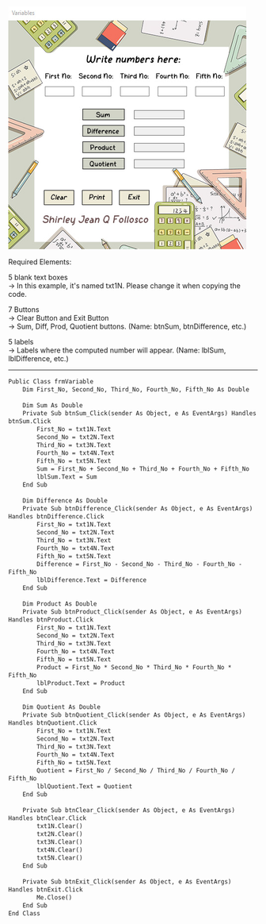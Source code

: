 <img src="Mod%20Files/Output.jpg">

Required Elements: </br>

5 blank text boxes </br>
  → In this example, it's named txt1N. Please change it when copying the code. </br>

7 Buttons </br>
  → Clear Button and Exit Button </br>
  → Sum, Diff, Prod, Quotient buttons. (Name: btnSum, btnDifference, etc.) </br>

5 labels </br>
  → Labels where the computed number will appear. (Name: lblSum, lblDifference, etc.) </br>
________________________________________________________________________________________________________________________
```
Public Class frmVariable
    Dim First_No, Second_No, Third_No, Fourth_No, Fifth_No As Double

    Dim Sum As Double
    Private Sub btnSum_Click(sender As Object, e As EventArgs) Handles btnSum.Click
        First_No = txt1N.Text
        Second_No = txt2N.Text
        Third_No = txt3N.Text
        Fourth_No = txt4N.Text
        Fifth_No = txt5N.Text
        Sum = First_No + Second_No + Third_No + Fourth_No + Fifth_No
        lblSum.Text = Sum
    End Sub

    Dim Difference As Double
    Private Sub btnDifference_Click(sender As Object, e As EventArgs) Handles btnDifference.Click
        First_No = txt1N.Text
        Second_No = txt2N.Text
        Third_No = txt3N.Text
        Fourth_No = txt4N.Text
        Fifth_No = txt5N.Text
        Difference = First_No - Second_No - Third_No - Fourth_No - Fifth_No
        lblDifference.Text = Difference
    End Sub

    Dim Product As Double
    Private Sub btnProduct_Click(sender As Object, e As EventArgs) Handles btnProduct.Click
        First_No = txt1N.Text
        Second_No = txt2N.Text
        Third_No = txt3N.Text
        Fourth_No = txt4N.Text
        Fifth_No = txt5N.Text
        Product = First_No * Second_No * Third_No * Fourth_No * Fifth_No
        lblProduct.Text = Product
    End Sub

    Dim Quotient As Double
    Private Sub btnQuotient_Click(sender As Object, e As EventArgs) Handles btnQuotient.Click
        First_No = txt1N.Text
        Second_No = txt2N.Text
        Third_No = txt3N.Text
        Fourth_No = txt4N.Text
        Fifth_No = txt5N.Text
        Quotient = First_No / Second_No / Third_No / Fourth_No / Fifth_No
        lblQuotient.Text = Quotient
    End Sub

    Private Sub btnClear_Click(sender As Object, e As EventArgs) Handles btnClear.Click
        txt1N.Clear()
        txt2N.Clear()
        txt3N.Clear()
        txt4N.Clear()
        txt5N.Clear()
    End Sub

    Private Sub btnExit_Click(sender As Object, e As EventArgs) Handles btnExit.Click
        Me.Close()
    End Sub
End Class
```
